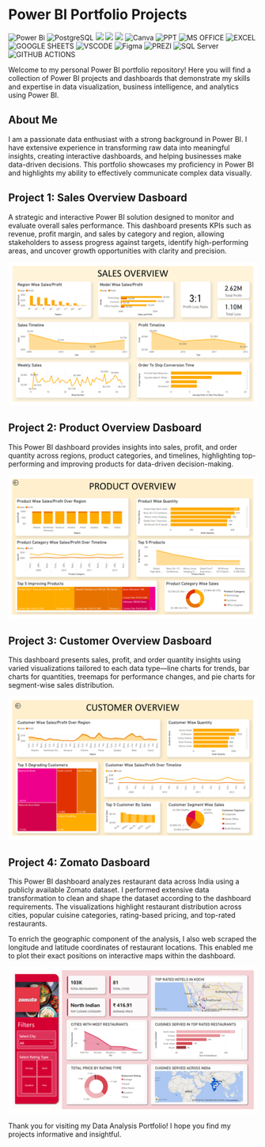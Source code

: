 # Power BI Portfolio Projects

![Power Bi](https://img.shields.io/badge/power_bi-F2C811?style=for-the-badge&logo=powerbi&logoColor=black)
![PostgreSQL](https://img.shields.io/badge/PostgreSQL-316192?style=for-the-badge&logo=postgresql&logoColor=white)
![](https://img.shields.io/badge/MySQL-00000F?style=for-the-badge&logo=mysql&logoColor=white)
![](https://img.shields.io/badge/SQLite-07405E?style=for-the-badge&logo=sqlite&logoColor=white)
![](https://img.shields.io/badge/Tableau-E97627?style=for-the-badge&logo=Tableau&logoColor=white)
![Canva](https://img.shields.io/badge/Canva-%2300C4CC.svg?style=for-the-badge&logo=Canva&logoColor=white)
![PPT](https://img.shields.io/badge/Microsoft_PowerPoint-B7472A?style=for-the-badge&logo=microsoft-powerpoint&logoColor=white)
![MS OFFICE](https://img.shields.io/badge/Microsoft_Office-D83B01?style=for-the-badge&logo=microsoft-office&logoColor=white)
![EXCEL](https://img.shields.io/badge/Microsoft_Excel-217346?style=for-the-badge&logo=microsoft-excel&logoColor=white)
![GOOGLE SHEETS](https://img.shields.io/badge/Google%20Sheets-34A853?style=for-the-badge&logo=google-sheets&logoColor=white)
![VSCODE](https://img.shields.io/badge/VSCode-0078D4?style=for-the-badge&logo=visual%20studio%20code&logoColor=white)
![Figma](https://img.shields.io/badge/Figma-F24E1E?style=for-the-badge&logo=figma&logoColor=white)
![PREZI](https://img.shields.io/badge/Prezi-3181FF?style=for-the-badge&logo=prezi&logoColor=white)
![SQL Server](https://img.shields.io/badge/Microsoft_SQL_Server-CC2927?style=for-the-badge&logo=microsoft-sql-server&logoColor=white)
![GITHUB ACTIONS](https://img.shields.io/badge/Github%20Actions-282a2e?style=for-the-badge&logo=githubactions&logoColor=367cfe)

Welcome to my personal Power BI portfolio repository! Here you will find a collection of Power BI projects and dashboards that demonstrate my skills and expertise in data visualization, business intelligence, and analytics using Power BI.

## About Me
I am a passionate data enthusiast with a strong background in Power BI. I have extensive experience in transforming raw data into meaningful insights, creating interactive dashboards, and helping businesses make data-driven decisions. This portfolio showcases my proficiency in Power BI and highlights my ability to effectively communicate complex data visually.

## Project 1: Sales Overview Dasboard

A strategic and interactive Power BI solution designed to monitor and evaluate overall sales performance. This dashboard presents KPIs such as revenue, profit margin, and sales by category and region, allowing stakeholders to assess progress against targets, identify high-performing areas, and uncover growth opportunities with clarity and precision.

![Sales Overview Dashboard](sales.png)

## Project 2: Product Overview Dasboard

This Power BI dashboard provides insights into sales, profit, and order quantity across regions, product categories, and timelines, highlighting top-performing and improving products for data-driven decision-making.

![Product Overview Dashboard](product.png)

## Project 3: Customer Overview Dasboard

This dashboard presents sales, profit, and order quantity insights using varied visualizations tailored to each data type—line charts for trends, bar charts for quantities, treemaps for performance changes, and pie charts for segment-wise sales distribution.

![Customer Overview Dashboard](customer.png)

## Project 4: Zomato Dasboard

This Power BI dashboard analyzes restaurant data across India using a publicly available Zomato dataset. I performed extensive data transformation to clean and shape the dataset according to the dashboard requirements. The visualizations highlight restaurant distribution across cities, popular cuisine categories, rating-based pricing, and top-rated restaurants.

To enrich the geographic component of the analysis, I also web scraped the longitude and latitude coordinates of restaurant locations. This enabled me to plot their exact positions on interactive maps within the dashboard.

![Zomato Dashboard](zomato.png)

Thank you for visiting my Data Analysis Portfolio! I hope you find my projects informative and insightful.

